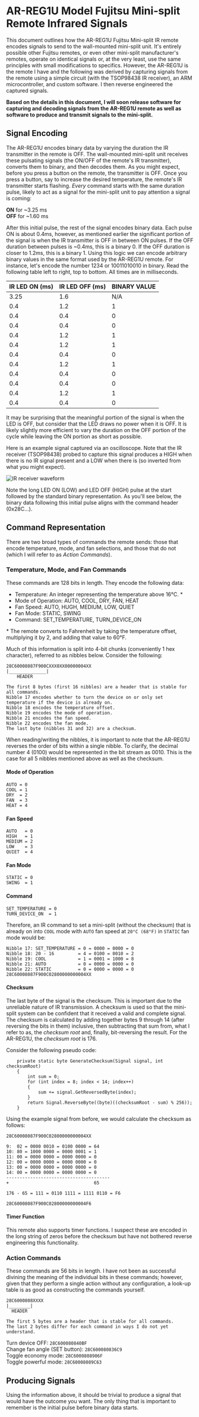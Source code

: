 # AR-REG1U Model Fujitsu Mini-split Remote Infrared Signals

This document outlines how the AR-REG1U Fujitsu Mini-split IR remote encodes signals to send to the wall-mounted mini-split unit. It's entirely possible other Fujitsu remotes, or even other mini-split manufacturer's remotes, operate on identical signals or, at the very least, use the same principles with small modifications to specifics. However, the AR-REG1U is the remote I have and the following was derived by capturing signals from the remote using a simple circuit (with the TSOP98438 IR receiver), an ARM microcontroller, and custom software. I then reverse engineered the captured signals.

**Based on the details in this document, I will soon release software for capturing and decoding signals from the AR-REG1U remote as well as software to produce and transmit signals to the mini-split.**

## Signal Encoding

The AR-REG1U encodes binary data by varying the duration the IR transmitter in the remote is OFF. The wall-mounted mini-split unit receives these pulsating signals (the ON/OFF of the remote's IR transmitter), converts them to binary, and then decodes them. As you might expect, before you press a button on the remote, the transmitter is OFF. Once you press a button, say to increase the desired temperature, the remote's IR transmitter starts flashing. _Every_ command starts with the same duration pulse, likely to act as a signal for the mini-split unit to pay attention a signal is coming:

**ON** for ~3.25 ms  
**OFF** for ~1.60 ms  

After this initial pulse, the rest of the signal encodes binary data. Each pulse ON is about 0.4ms, however, as mentioned earlier the significant portion of the signal is when the IR transmitter is OFF in between ON pulses. If the OFF duration between pulses is ~0.4ms, this is a binary 0. If the OFF duration is closer to 1.2ms, this is a binary 1. Using this logic we can encode arbitrary binary values in the same format used by the AR-REG1U remote. For instance, let's encode the number 1234 or 10011010010 in binary. Read the following table left to right, top to bottom. All times are in milliseconds.

| IR LED ON (ms) | IR LED OFF (ms) | BINARY VALUE |
|--|--|-- |
| 3.25 | 1.6 | N/A |
| 0.4 | 1.2 | 1 |
| 0.4 | 0.4 | 0 |
| 0.4 | 0.4 | 0 |
| 0.4 | 1.2 | 1 |
| 0.4 | 1.2 | 1 |
| 0.4 | 0.4 | 0 |
| 0.4 | 1.2 | 1 |
| 0.4 | 0.4 | 0 |
| 0.4 | 0.4 | 0 |
| 0.4 | 1.2 | 1 |
| 0.4 | 0.4 | 0 |

It may be surprising that the meaningful portion of the signal is when the LED is OFF, but consider that the LED draws no power when it is OFF. It is likely slightly more efficient to vary the duration on the OFF portion of the cycle while leaving the ON portion as short as possible.

Here is an example signal captured via an oscilloscope. Note that the IR receiver (TSOP98438) probed to capture this signal produces a HIGH when there is no IR signal present and a LOW when there is (so inverted from what you might expect).

![IR receiver waveform](waveform.png?raw=true)

Note the long LED ON (LOW) and LED OFF (HIGH) pulse at the start followed by the standard binary representation. As you'll see below, the binary data following this initial pulse aligns with the command header (0x28C...).

## Command Representation
There are two broad types of commands the remote sends: those that encode temperature, mode, and fan selections, and those that do not (which I will refer to as _Action Commands_).

### Temperature, Mode, and Fan Commands
These commands are 128 bits in length. They encode the following data:

 - Temperature: An integer representing the temperature above 16°C. *
 - Mode of Operation: AUTO, COOL, DRY, FAN, HEAT
 - Fan Speed: AUTO, HUGH, MEDIUM, LOW, QUIET
 - Fan Mode: STATIC, SWING
 - Command: SET_TEMPERATURE, TURN_DEVICE_ON

\* The remote converts to Fahrenheit by taking the temperature offset, multiplying it by 2, and adding that value to 60°F.

Much of this information is split into 4-bit chunks (conveniently 1 hex character), referred to as nibbles below. Consider the following:
```
28C60008087F900CXXX0XX00000004XX
|______________|
    HEADER
    
The first 8 bytes (first 16 nibbles) are a header that is stable for all commands.
Nibble 17 encodes whether to turn the device on or only set temperature if the device is already on.
Nibble 18 encodes the temperature offset.
Nibble 19 encodes the mode of operation.
Nibble 21 encodes the fan speed.
Nibble 22 encodes the fan mode.
The last byte (nibbles 31 and 32) are a checksum.
```
When reading/writing the nibbles, it is important to note that the AR-REG1U reverses the order of bits within a single nibble. To clarify, the decimal number 4 (0100) would be represented in the bit stream as 0010. This is the case for all 5 nibbles mentioned above as well as the checksum.

#### Mode of Operation
```
AUTO = 0
COOL = 1
DRY  = 2
FAN  = 3
HEAT = 4
```

#### Fan Speed
```
AUTO   = 0
HIGH   = 1
MEDIUM = 2
LOW    = 3
QUIET  = 4
```

#### Fan Mode
```
STATIC = 0
SWING  = 1
```

#### Command
```
SET_TEMPERATURE = 0
TURN_DEVICE_ON  = 1
```

Therefore, an IR command to set a mini-split (without the checksum) that is already on into `COOL` mode with `AUTO` fan speed at `20°C (68°F)` in `STATIC` fan mode would be:
```
Nibble 17: SET_TEMPERATURE = 0 = 0000 = 0000 = 0
Nibble 18: 20 - 16         = 4 = 0100 = 0010 = 2
Nibble 19: COOL            = 1 = 0001 = 1000 = 8
Nibble 21: AUTO            = 0 = 0000 = 0000 = 0
Nibble 22: STATIC          = 0 = 0000 = 0000 = 0
28C60008087F900C02800000000004XX
```

#### Checksum
The last byte of the signal is the checksum. This is important due to the unreliable nature of IR transmission. A checksum is used so that the mini-split system can be confident that it received a valid and complete signal. The checksum is calculated by adding together bytes 9 through 14 (after reversing the bits in them) inclusive, then subtracting that sum from, what I refer to as, the _checksum root_ and, finally, bit-reversing the result. For the AR-REG1U, the _checksum root_ is 176.

Consider the following pseudo code:
```
    private static byte GenerateChecksum(Signal signal, int checksumRoot)
    {
        int sum = 0;
        for (int index = 8; index < 14; index++)
        {
            sum += signal.GetReversedByte(index);
        }
        return Signal.ReverseByte((byte)((checksumRoot - sum) % 256));
    }
```

Using the example signal from before, we would calculate the checksum as follows:
```
28C60008087F900C02800000000004XX

9:  02 = 0000 0010 = 0100 0000 = 64
10: 80 = 1000 0000 = 0000 0001 = 1
11: 00 = 0000 0000 = 0000 0000 = 0
12: 00 = 0000 0000 = 0000 0000 = 0
13: 00 = 0000 0000 = 0000 0000 = 0
14: 00 = 0000 0000 = 0000 0000 = 0
---------------------------------------
+                                65

176 - 65 = 111 = 0110 1111 = 1111 0110 = F6

28C60008087F900C02800000000004F6
```

#### Timer Function
This remote also supports timer functions. I suspect these are encoded in the long string of zeros before the checksum but have not bothered reverse engineering this functionality.

### Action Commands
These commands are 56 bits in length. I have not been as successful divining the meaning of the individual bits in these commands; however, given that they perform a single action without any configuration, a look-up table is as good as constructing the commands yourself.

```
28C6000808XXXX
|________|
  HEADER
  
The first 5 bytes are a header that is stable for all commands.
The last 2 bytes differ for each command in ways I do not yet understand.
```

Turn device OFF: `28C600080840BF`  
Change fan angle (SET button): `28C600080836C9`  
Toggle economy mode: `28C6000808906F`  
Toggle powerful mode: `28C60008089C63`

## Producing Signals

Using the information above, it should be trivial to produce a signal that would have the outcome you want. The only thing that is important to remember is the initial pulse before binary data starts.
